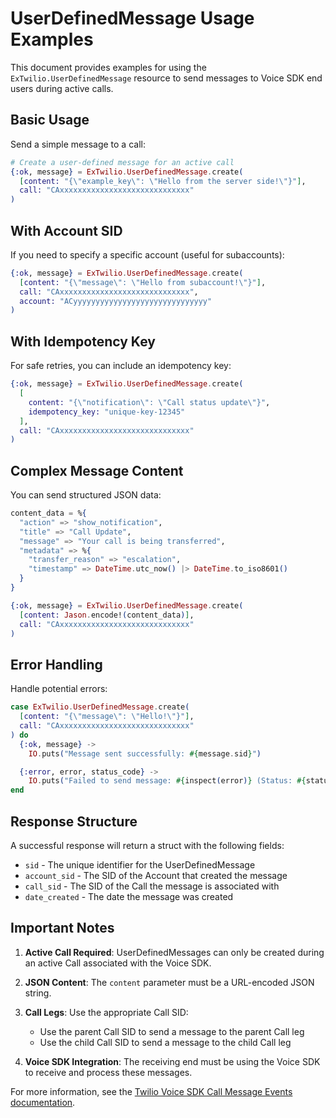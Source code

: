 # UserDefinedMessage Usage Examples

This document provides examples for using the `ExTwilio.UserDefinedMessage` resource to send messages to Voice SDK end users during active calls.

## Basic Usage

Send a simple message to a call:

```elixir
# Create a user-defined message for an active call
{:ok, message} = ExTwilio.UserDefinedMessage.create(
  [content: "{\"example_key\": \"Hello from the server side!\"}"],
  call: "CAxxxxxxxxxxxxxxxxxxxxxxxxxxxxx"
)
```

## With Account SID

If you need to specify a specific account (useful for subaccounts):

```elixir
{:ok, message} = ExTwilio.UserDefinedMessage.create(
  [content: "{\"message\": \"Hello from subaccount!\"}"],
  call: "CAxxxxxxxxxxxxxxxxxxxxxxxxxxxxx",
  account: "ACyyyyyyyyyyyyyyyyyyyyyyyyyyyyyy"
)
```

## With Idempotency Key

For safe retries, you can include an idempotency key:

```elixir
{:ok, message} = ExTwilio.UserDefinedMessage.create(
  [
    content: "{\"notification\": \"Call status update\"}",
    idempotency_key: "unique-key-12345"
  ],
  call: "CAxxxxxxxxxxxxxxxxxxxxxxxxxxxxx"
)
```

## Complex Message Content

You can send structured JSON data:

```elixir
content_data = %{
  "action" => "show_notification",
  "title" => "Call Update",
  "message" => "Your call is being transferred",
  "metadata" => %{
    "transfer_reason" => "escalation",
    "timestamp" => DateTime.utc_now() |> DateTime.to_iso8601()
  }
}

{:ok, message} = ExTwilio.UserDefinedMessage.create(
  [content: Jason.encode!(content_data)],
  call: "CAxxxxxxxxxxxxxxxxxxxxxxxxxxxxx"
)
```

## Error Handling

Handle potential errors:

```elixir
case ExTwilio.UserDefinedMessage.create(
  [content: "{\"message\": \"Hello!\"}"],
  call: "CAxxxxxxxxxxxxxxxxxxxxxxxxxxxxx"
) do
  {:ok, message} ->
    IO.puts("Message sent successfully: #{message.sid}")

  {:error, error, status_code} ->
    IO.puts("Failed to send message: #{inspect(error)} (Status: #{status_code})")
end
```

## Response Structure

A successful response will return a struct with the following fields:

- `sid` - The unique identifier for the UserDefinedMessage
- `account_sid` - The SID of the Account that created the message
- `call_sid` - The SID of the Call the message is associated with
- `date_created` - The date the message was created

## Important Notes

1. **Active Call Required**: UserDefinedMessages can only be created during an active Call associated with the Voice SDK.

2. **JSON Content**: The `content` parameter must be a URL-encoded JSON string.

3. **Call Legs**: Use the appropriate Call SID:
   - Use the parent Call SID to send a message to the parent Call leg
   - Use the child Call SID to send a message to the child Call leg

4. **Voice SDK Integration**: The receiving end must be using the Voice SDK to receive and process these messages.

For more information, see the [Twilio Voice SDK Call Message Events documentation](https://www.twilio.com/docs/voice/api/userdefinedmessage-resource).
